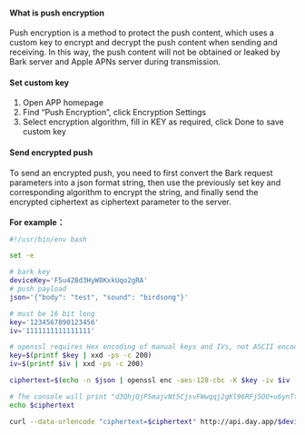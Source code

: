 #### What is push encryption
Push encryption is a method to protect the push content, which uses a custom key to encrypt and decrypt the push content when sending and receiving. In this way, the push content will not be obtained or leaked by Bark server and Apple APNs server during transmission.

#### Set custom key
1. Open APP homepage
2. Find “Push Encryption”, click Encryption Settings 
3. Select encryption algorithm, fill in KEY as required, click Done to save custom key

#### Send encrypted push
To send an encrypted push, you need to first convert the Bark request parameters into a json format string, then use the previously set key and corresponding algorithm to encrypt the string, and finally send the encrypted ciphertext as ciphertext parameter to the server.<br><br>
**For example：**
```sh
#!/usr/bin/env bash

set -e

# bark key
deviceKey='F5u42Bd3HyW8KxkUqo2gRA'
# push payload
json='{"body": "test", "sound": "birdsong"}'

# must be 16 bit long
key='1234567890123456'
iv='1111111111111111'

# openssl requires Hex encoding of manual keys and IVs, not ASCII encoding.
key=$(printf $key | xxd -ps -c 200)
iv=$(printf $iv | xxd -ps -c 200)

ciphertext=$(echo -n $json | openssl enc -aes-128-cbc -K $key -iv $iv | base64)

# The console will print "d3QhjQjP5majvNt5CjsvFWwqqj2gKl96RFj5OO+u6ynTt7lkyigDYNA3abnnCLpr"
echo $ciphertext

curl --data-urlencode "ciphertext=$ciphertext" http://api.day.app/$deviceKey
```